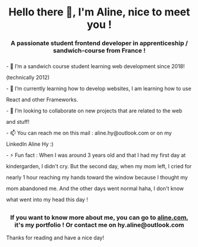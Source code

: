 <h1 align="center">Hello there 👋, I'm Aline, nice to meet you !</h1>
<h3 align="center" style="margin-bottom: 18px;">A passionate student frontend developer in apprenticeship / sandwich-course from France !</h3>

<p style="line-height: 30px;">
    - 👀 I’m a sandwich course student learning web development since 2018! (technically 2012)
    <br>
    - 🌱 I’m currently learning how to develop websites, I am learning how to use React and other Frameworks.
    <br>
    - 💞️ I’m looking to collaborate on new projects that are related to the web and stuff!
    <br>
    - 📫 You can reach me on this mail : aline.hy@outlook.com or on my LinkedIn Aline Hy :)
    <br>
    - ⚡ Fun fact : When I was around 3 years old and that I had my first day at kindergarden, I didn't cry. But the second
    day, when my mom left, I cried for nearly 1 hour reaching my hands toward the window because I thought my mom abandoned
    me. And the other days went normal haha, I don't know what went into my head this day !
</p>
<h3 align="center">
    If you want to know more about me, you can go to <a href="alinehy.com">aline.com</a>, <br>
    it's my portfolio ! Or contact me on hy.aline@outlook.com
</h3>

Thanks for reading and have a nice day!
